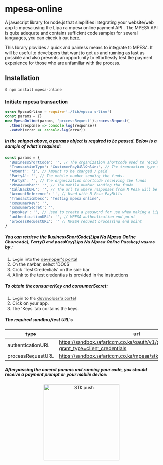 # mpesa-online
A javascript library for node.js that simplifies integrating your website/web app to mpesa using the Lipa na mpesa online payment API . The MPESA API is quite adequate and contains sufficient code samples for several languages, you can check it out [here.](https://developer.safaricom.co.ke/docs#lipa-na-m-pesa-online-payment)

This library provides a quick and painless means to integrate to MPESA. It will be useful to developers that want to get up and running as fast as possible and also presents an opportunity to effortlessly test the payment experience for those who are unfamiliar with the process.

## Installation
```
$ npm install mpesa-online
```
### Initiate mpesa transaction
```javascript
const MpesaOnline = require('./lib/mpesa-online')
const params = {}
new MpesaOnline(params, 'processRequest').processRequest()
  .then(response => console.log(response))
  .catch(error => console.log(error))
```
##### In the snippet above, a params object is required to be passed. Below is a sample of what's required:
```javascript
const params = {
  'BusinessShortCode': '', // The organization shortcode used to receive the transaction.
  'TransactionType': 'CustomerPayBillOnline', // The transaction type to be used for this request.
  'Amount': '1', // Amount to be charged / paid
  'PartyA': '', // The mobile number sending the funds.
  'PartyB': '', // The organization shortcode receiving the funds
  'PhoneNumber': '', // The mobile number sending the funds.
  'CallBackURL': '', // The url to where responses from M-Pesa will be sent to.
  'AccountReference': '', // Used with M-Pesa PayBills
  'TransactionDesc': 'Testing mpesa online',
  'consumerKey': '',
  'consumerSecret': '',
  'passKey': '', // Used to create a password for use when making a Lipa Na M-Pesa Online Payment API calls
  'authenticationURL': '', // MPESA authentication end point
  'processRequestURL': '' // MPESA request processing end point
}
```
##### You can retrieve the BusinessShortCode(Lipa Na Mpesa Online Shortcode), PartyB and passKey(Lipa Na Mpesa Online Passkey) values by :
1. Login into the [developer's portal](https://developer.safaricom.co.ke/login-register)
2. On the navbar, select 'DOCS'
3. Click 'Test Credentials' on the side bar
4. A link to the test credentials is provided in the instructions
##### To obtain the consumerKey and consumerSecret:
1. Login to the [devevolper's portal](https://developer.safaricom.co.ke/login-register)
2. Click on your app.
3. The 'Keys' tab contains the keys.

##### The required sandbox/test URL's
type   | url
--- | ---
authenticationURL   |   https://sandbox.safaricom.co.ke/oauth/v1/generate?grant_type=client_credentials
processRequestURL   |   https://sandbox.safaricom.co.ke/mpesa/stkpush/v1/processrequest

##### After passing the corerct params and running your code, you should receive a payment prompt on your mobile device:
<p align="center">
<img src = https://raw.githubusercontent.com/Njunge11/mpesa-online/master/IMG_8703.PNG  alt="STK push" width="250"/>
  </p>
